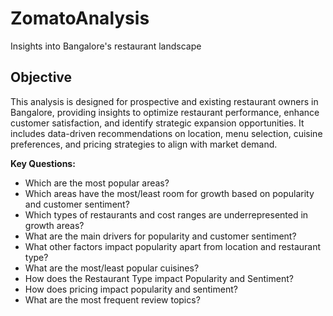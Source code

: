 # ZomatoAnalysis
Insights into Bangalore's restaurant landscape

## Objective
This analysis is designed for prospective and existing restaurant owners in Bangalore, providing insights to optimize restaurant performance, enhance customer satisfaction, and identify strategic expansion opportunities. It includes data-driven recommendations on location, menu selection, cuisine preferences, and pricing strategies to align with market demand.

**Key Questions:**
- Which are the most popular areas?
- Which areas have the most/least room for growth based on popularity and customer sentiment?
- Which types of restaurants and cost ranges are underrepresented in growth areas?
- What are the main drivers for popularity and customer sentiment?
- What other factors impact popularity apart from location and restaurant type?
- What are the most/least popular cuisines?
- How does the Restaurant Type impact Popularity and Sentiment?
- How does pricing impact popularity and sentiment?
- What are the most frequent review topics?
